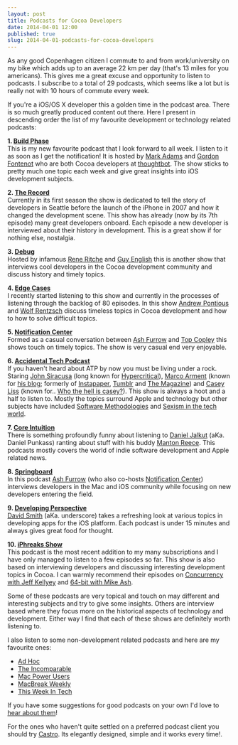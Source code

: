 ```yaml
---
layout: post
title: Podcasts for Cocoa Developers
date: 2014-04-01 12:00
published: true
slug: 2014-04-01-podcasts-for-cocoa-developers
---
```


As any good Copenhagen citizen I commute to and from work/university on my bike which adds up to an average 22 km per day (that's 13 miles for you americans). This gives me a great excuse and opportunity to listen to podcasts. I subscribe to a total of 29 podcasts, which seems like a lot but is really not with 10 hours of commute every week.

If you're a iOS/OS X developer this a golden time in the podcast area. There is so much greatly produced content out there. Here I present in descending order the list of my favourite development or technology related podcasts:

**1. [Build Phase](http://podcasts.thoughtbot.com/buildphase)**   
This is my new favourite podcast that I look forward to all week. I listen to it as soon as I get the notification! It is hosted by [Mark Adams](https://twitter.com/21x9) and [Gordon Fontenot](https://twitter.com/GFontenot) who are both Cocoa developers at [thoughtbot](http://thoughtbot.com/). The show sticks to pretty much one topic each week and give great insights into iOS development subjects.


**2. [The Record](http://therecord.co/)**   
Currently in its first season the show is dedicated to tell the story of developers in Seattle before the launch of the iPhone in 2007 and how it changed the development scene. This show has already (now by its 7th episode) many great developers onboard. Each episode a new developer is interviewed about their history in development. This is a great show if for nothing else, nostalgia.

**3. [Debug](http://www.imore.com/debug)**  
Hosted by infamous [Rene Ritche](https://twitter.com/reneritchie) and [Guy English](https://twitter.com/gte) this is another show that interviews cool developers in the Cocoa development community and discuss history and timely topics.

**4. [Edge Cases](http://edgecasesshow.com/)**  
I recently started listening to this show and currently in the processes of listening through the backlog of 80 episodes. In this show [Andrew Pontious](https://twitter.com/apontious) and [Wolf Rentzsch](https://twitter.com/rentzsch) discuss timeless topics in Cocoa development and how to how to solve difficult topics.

**5. [Notification Center](http://www.notificationcenter.tv/)**  
Formed as a casual conversation between [Ash Furrow](https://twitter.com/ashfurrow) and [Top Copley](https://twitter.com/swizzlr) this shows touch on timely topics. The show is very casual end very enjoyable.

**6. [Accidental Tech Podcast](http://atp.fm/)**   
If you haven't heard about ATP by now you must be living under a rock. Staring [John Siracusa](https://twitter.com/siracusa) (long known for [Hypercritical](http://hypercritical.co/)), [Marco Arment](https://twitter.com/marcoarment) (known for [his blog](http://marco.org); formerly of [Instapaper](http://instapaper.com), [Tumblr](http://tumblr.com) and [The Magazine](http://the-magazine.org/)) and [Casey Liss](https://twitter.com/caseyliss) (known for.. [Who the hell is casey?](http://5by5.tv/cmdspace/89)). This show is always a hoot and a half to listen to. Mostly the topics surround Apple and technology but other subjects have included [Software Methodologies](http://atp.fm/episodes/55-dave-who-stinks) and [Sexism in the tech world](http://atp.fm/episodes/57-smorgasbord-of-pronunciation).

**7. [Core Intuition](http://www.coreint.org/)**   
There is something profoundly funny about listening to [Daniel Jalkut](https://twitter.com/danielpunkass) (aKa. Daniel Punkass) ranting about stuff with his buddy [Manton Reece](https://twitter.com/manton). This podcasts mostly covers the world of indie software development and Apple related news.

**8. [Springboard](http://springboardshow.com/)**   
In this podcast [Ash Furrow](https://twitter.com/ashfurrow) (who also co-hosts [Notification Center](http://www.notificationcenter.tv/)) interviews developers in the Mac and iOS community while focusing on new developers entering the field.

**9. [Developing Perspective](http://developingperspective.com/)**  
[David Smith](https://twitter.com/_davidsmith) (aKa. underscore) takes a refreshing look at various topics in developing apps for the iOS platform. Each podcast is under 15 minutes and always gives great food for thought.

**10. [iPhreaks Show](http://iphreaksshow.com/)**   
This podcast is the most recent addition to my many subscriptions and I have only managed to listen to a few episodes so far. This show is also based on interviewing developers and discussing interesting development topics in Cocoa. I can warmly recommend their episodes on [Concurrency with Jeff Kellyey](http://iphreaksshow.com/042-iphreaks-show-concurrency-with-jeff-kelley/) and [64-bit with Mike Ash](http://iphreaksshow.com/024-iphreaks-show-64-bit-with-mike-ash/).
   
Some of these podcasts are very topical and touch on may different and interesting subjects and try to give some insights. Others are interview based where they focus more on the historical aspects of technology and development. Either way I find that each of these shows are definitely worth listening to.

I also listen to some non-development related podcasts and here are my favourite ones:

* [Ad Hoc](http://www.imore.com/adhoc)
* [The Incomparable](http://5by5.tv/incomparable)
* [Mac Power Users](http://5by5.tv/mpu)
* [MacBreak Weekly](http://twit.tv/mbw)
* [This Week In Tech](http://twit.tv/twit)

If you have some suggestions for good podcasts on your own I'd love to [hear about them](http://twitter.com/ksmandersen)! 

For the ones who haven't quite settled on a preferred podcast client you should try [Castro](http://castro.fm). Its elegantly designed, simple and it works every time!.
